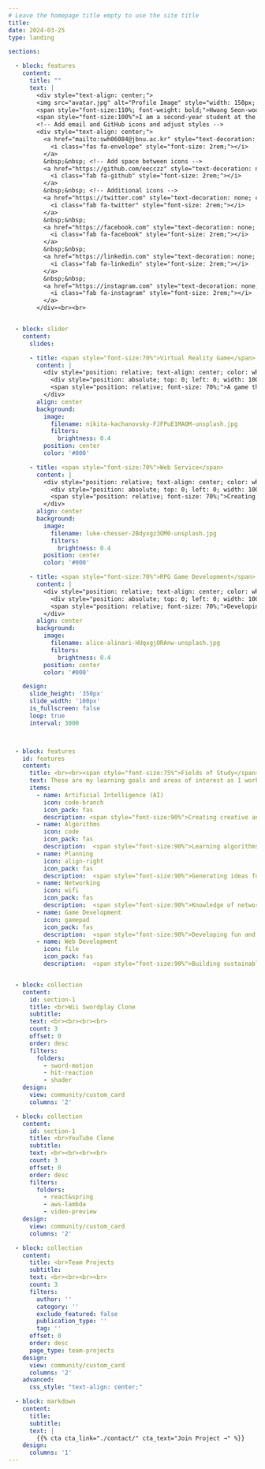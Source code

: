 ```yaml
---
# Leave the homepage title empty to use the site title
title:
date: 2024-03-25
type: landing

sections:

  - block: features
    content:
      title: ""
      text: |
        <div style="text-align: center;">
        <img src="avatar.jpg" alt="Profile Image" style="width: 150px; height: 150px; border-radius: 50%; display: block; margin-left: auto; margin-right: auto;"><br>
        <span style="font-size:110%; font-weight: bold;">Hwang Seon-woo</span><br><br>
        <span style="font-size:100%">I am a second-year student at the School of Computer and Artificial Intelligence at Jeonbuk National University, developing games and web services, and preparing for a career as a developer.</span><br><br>
        <!-- Add email and GitHub icons and adjust styles -->
        <div style="text-align: center;">
          <a href="mailto:swh06084@jbnu.ac.kr" style="text-decoration: none; color: #ff5722;">
            <i class="fas fa-envelope" style="font-size: 2rem;"></i>
          </a>
          &nbsp;&nbsp; <!-- Add space between icons -->
          <a href="https://github.com/eecczz" style="text-decoration: none; color: #ff5722;">
            <i class="fab fa-github" style="font-size: 2rem;"></i>
          </a>
          &nbsp;&nbsp; <!-- Additional icons -->
          <a href="https://twitter.com" style="text-decoration: none; color: #ff5722;">
            <i class="fab fa-twitter" style="font-size: 2rem;"></i>
          </a>
          &nbsp;&nbsp;
          <a href="https://facebook.com" style="text-decoration: none; color: #ff5722;">
            <i class="fab fa-facebook" style="font-size: 2rem;"></i>
          </a>
          &nbsp;&nbsp;
          <a href="https://linkedin.com" style="text-decoration: none; color: #ff5722;">
            <i class="fab fa-linkedin" style="font-size: 2rem;"></i>
          </a>
          &nbsp;&nbsp;
          <a href="https://instagram.com" style="text-decoration: none; color: #ff5722;">
            <i class="fab fa-instagram" style="font-size: 2rem;"></i>
          </a>
        </div><br><br>


  - block: slider
    content:
      slides:

      - title: <span style="font-size:70%">Virtual Reality Game</span>
        content: |
          <div style="position: relative; text-align: center; color: white;">
            <div style="position: absolute; top: 0; left: 0; width: 100%; height: 100%; background-color: rgba(0, 0, 0, 0.5);"></div>
            <span style="position: relative; font-size: 70%;">A game that allows immersive gameplay with controls similar to real-world movements</span>
          </div>
        align: center
        background:
          image:
            filename: nikita-kachanovsky-FJFPuE1MAOM-unsplash.jpg
            filters:
              brightness: 0.4
          position: center
          color: '#000'

      - title: <span style="font-size:70%">Web Service</span>
        content: |
          <div style="position: relative; text-align: center; color: white;">
            <div style="position: absolute; top: 0; left: 0; width: 100%; height: 100%; background-color: rgba(0, 0, 0, 0.5);"></div>
            <span style="position: relative; font-size: 70%;">Creating creative and convenient web services</span>
          </div>
        align: center
        background:
          image:
            filename: luke-chesser-2Bdyxgz3OM0-unsplash.jpg
            filters:
              brightness: 0.4
          position: center
          color: '#000'

      - title: <span style="font-size:70%">RPG Game Development</span>
        content: |
          <div style="position: relative; text-align: center; color: white;">
            <div style="position: absolute; top: 0; left: 0; width: 100%; height: 100%; background-color: rgba(0, 0, 0, 0.5);"></div>
            <span style="position: relative; font-size: 70%;">Developing games tailored to employment opportunities</span>
          </div>
        align: center
        background:
          image:
            filename: alice-alinari-HUqxgjORAnw-unsplash.jpg
            filters:
              brightness: 0.4
          position: center
          color: '#000'

    design:
      slide_height: '350px'
      slide_width: '100px'
      is_fullscreen: false
      loop: true
      interval: 3000



  - block: features
    id: features
    content:
      title: <br><br><span style="font-size:75%">Fields of Study</span>
      text: These are my learning goals and areas of interest as I work towards becoming a developer.<br><br>
      items:
        - name: Artificial Intelligence (AI)
          icon: code-branch
          icon_pack: fas
          description: <span style="font-size:90%">Creating creative and innovative AI services.</span><br><br>
        - name: Algorithms
          icon: code
          icon_pack: fas
          description:  <span style="font-size:90%">Learning algorithms for coding tests and those applied in AI, along with problem-solving.</span><br><br>
        - name: Planning
          icon: align-right
          icon_pack: fas
          description:  <span style="font-size:90%">Generating ideas for web/app development based on given requirements, focusing on what will attract users, and systematically organizing them.</span><br><br>
        - name: Networking
          icon: wifi
          icon_pack: fas
          description:  <span style="font-size:90%">Knowledge of networking to solve various problems in development practices.</span><br><br>
        - name: Game Development
          icon: gamepad
          icon_pack: fas
          description:  <span style="font-size:90%">Developing fun and trendy games efficiently for the game companies or users I aim to work for.</span><br><br>
        - name: Web Development
          icon: file
          icon_pack: fas
          description:  <span style="font-size:90%">Building sustainable code using appropriate design patterns and tackling real-world issues like traffic in a practical environment.</span><br><br>


  - block: collection
    content:
      id: section-1
      title: <br>Wii Swordplay Clone
      subtitle:
      text: <br><br><br><br>
      count: 3
      offset: 0
      order: desc
      filters:
        folders:
          - sword-motion
          - hit-reaction
          - shader
    design:
      view: community/custom_card
      columns: '2'

  - block: collection
    content:
      id: section-1
      title: <br>YouTube Clone
      subtitle:
      text: <br><br><br><br>
      count: 3
      offset: 0
      order: desc
      filters:
        folders:
          - react&spring
          - aws-lambda
          - video-preview
    design:
      view: community/custom_card
      columns: '2'

  - block: collection
    content:
      title: <br>Team Projects
      subtitle:
      text: <br><br><br><br>
      count: 3
      filters:
        author: ''
        category: ''
        exclude_featured: false
        publication_type: ''
        tag: ''
      offset: 0
      order: desc
      page_type: team-projects
    design:
      view: community/custom_card
      columns: '2'
    advanced:
      css_style: "text-align: center;"

  - block: markdown
    content:
      title:
      subtitle:
      text: |
        {{% cta cta_link="./contact/" cta_text="Join Project →" %}}
    design:
      columns: '1'
---
```

